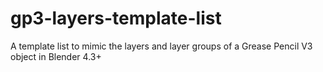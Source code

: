 # gp3-layers-template-list
A template list to mimic the layers and layer groups of a Grease Pencil V3 object in Blender 4.3+
